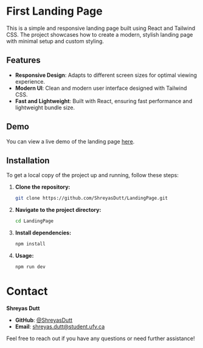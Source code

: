 # First Landing Page

This is a simple and responsive landing page built using React and Tailwind CSS. The project showcases how to create a modern, stylish landing page with minimal setup and custom styling.

## Features

- **Responsive Design**: Adapts to different screen sizes for optimal viewing experience.
- **Modern UI**: Clean and modern user interface designed with Tailwind CSS.
- **Fast and Lightweight**: Built with React, ensuring fast performance and lightweight bundle size.

## Demo

You can view a live demo of the landing page [here](https://worquelandingpage.netlify.app/).

## Installation

To get a local copy of the project up and running, follow these steps:

1. **Clone the repository:**

   ```bash
   git clone https://github.com/ShreyasDutt/LandingPage.git

2. **Navigate to the project directory:**

   ```bash
   cd LandingPage

3. **Install dependencies:**

   ```bash
   npm install
   
4. **Usage:**

   ```bash
   npm run dev
   
# Contact

**Shreyas Dutt**

- **GitHub**: [@ShreyasDutt](https://github.com/ShreyasDutt)
- **Email**: [shreyas.dutt@student.ufv.ca](mailto:shreyas.dutt@student.ufv.ca)

Feel free to reach out if you have any questions or need further assistance!

